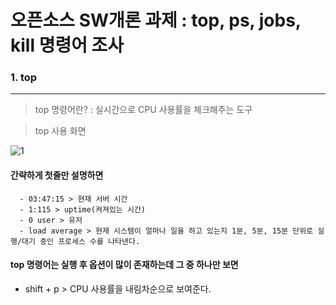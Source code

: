 # 오픈소스 SW개론 과제 : top, ps, jobs, kill 명령어 조사 
### 1. top
---
>top 명령어란? : 실시간으로 CPU 사용률을 체크해주는 도구

>top 사용 화면

![1](https://github.com/ddoging2/ddoging2.github.io/assets/171368038/7c2f0a12-c34c-46d2-bd2c-3923aa478564)
#### 간략하게 첫줄만 설명하면
```
  - 03:47:15 > 현재 서버 시간
  - 1:115 > uptime(켜져있는 시간)
  - 0 user > 유저
  - load average > 현재 시스템이 얼마나 일을 하고 있는지 1분, 5분, 15분 단위로 실행/대기 중인 프로세스 수를 나타낸다.
```

#### top 명령어는 실행 후 옵션이 많이 존재하는데 그 중 하나만 보면
- shift + p > CPU 사용률을 내림차순으로 보여준다.

